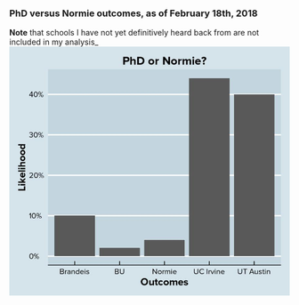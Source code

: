 ### PhD versus Normie outcomes, as of February 18th, 2018
**Note** that schools I have not yet definitively heard back from are not included in my analysis_
![Image](https://github.com/justinsola/justinsola.github.com/raw/master/files/2018.02.18-outcomes.jpeg)
